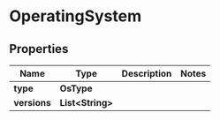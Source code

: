 

# OperatingSystem


## Properties

| Name | Type | Description | Notes |
|------------ | ------------- | ------------- | -------------|
|**type** | **OsType** |  |  |
|**versions** | **List&lt;String&gt;** |  |  |



